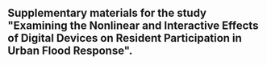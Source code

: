 ## Supplementary materials for the study "Examining the Nonlinear and Interactive Effects of Digital Devices on Resident Participation in Urban Flood Response".
